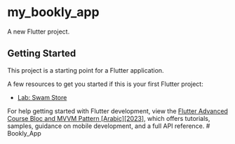 # my_bookly_app

A new Flutter project.

## Getting Started

This project is a starting point for a Flutter application.

A few resources to get you started if this is your first Flutter project:

- [Lab: Swam Store](https://github.com/ahmed-mohamed74/SWAM-Online-Store)

For help getting started with Flutter development, view the
[Flutter Advanced Course Bloc and MVVM Pattern [Arabic][2023]](https://www.udemy.com/share/106PyU3@_fbFxnffqYIdAZLQWLnWZKyH5o1kKWf2lYV8E4zERmtV4-PNgy3PV-bvxVqPHJfNwQ==/), which offers tutorials,
samples, guidance on mobile development, and a full API reference.
#   B o o k l y _ A p p 
 
 
